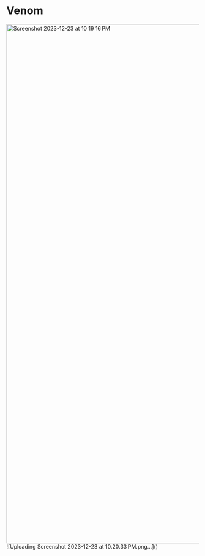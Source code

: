 # Venom
<img width="1356" alt="Screenshot 2023-12-23 at 10 19 16 PM" src="https://github.com/thprachives/Venom/assets/122249761/e6be2797-55b6-4eba-818b-848f2b0298d0">
![Uploading Screenshot 2023-12-23 at 10.20.33 PM.png…]()
